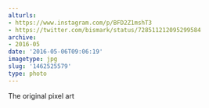 ```yaml
---
alturls:
- https://www.instagram.com/p/BFD2Z1mshT3
- https://twitter.com/bismark/status/728511212095299584
archive:
- 2016-05
date: '2016-05-06T09:06:19'
imagetype: jpg
slug: '1462525579'
type: photo
---
```


The original pixel art

